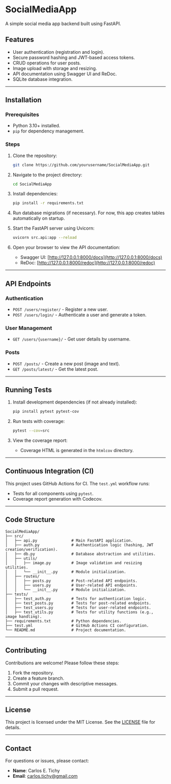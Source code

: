 # SocialMediaApp

A simple social media app backend built using FastAPI.

## Features

- User authentication (registration and login).
- Secure password hashing and JWT-based access tokens.
- CRUD operations for user posts.
- Image upload with storage and resizing.
- API documentation using Swagger UI and ReDoc.
- SQLite database integration.

---

## Installation

### Prerequisites

- Python 3.10+ installed.
- `pip` for dependency management.

### Steps

1. Clone the repository:
   ```bash
   git clone https://github.com/yourusername/SocialMediaApp.git
   ```

2. Navigate to the project directory:
   ```bash
   cd SocialMediaApp
   ```

3. Install dependencies:
   ```bash
   pip install -r requirements.txt
   ```

4. Run database migrations (if necessary). For now, this app creates tables automatically on startup.

5. Start the FastAPI server using Uvicorn:
   ```bash
   uvicorn src.api:app --reload
   ```

6. Open your browser to view the API documentation:
   - Swagger UI: [http://127.0.0.1:8000/docs](http://127.0.0.1:8000/docs)
   - ReDoc: [http://127.0.0.1:8000/redoc](http://127.0.0.1:8000/redoc)

---

## API Endpoints

### Authentication
- `POST /users/register/` - Register a new user.
- `POST /users/login/` - Authenticate a user and generate a token.

### User Management
- `GET /users/{username}/` - Get user details by username.

### Posts
- `POST /posts/` - Create a new post (image and text).
- `GET /posts/latest/` - Get the latest post.

---

## Running Tests

1. Install development dependencies (if not already installed):
   ```bash
   pip install pytest pytest-cov
   ```

2. Run tests with coverage:
   ```bash
   pytest --cov=src
   ```

3. View the coverage report:
   - Coverage HTML is generated in the `htmlcov` directory.

---

## Continuous Integration (CI)

This project uses GitHub Actions for CI. The `test.yml` workflow runs:
- Tests for all components using `pytest`.
- Coverage report generation with Codecov.

---

## Code Structure

```
SocialMediaApp/
├── src/
│   ├── api.py               # Main FastAPI application.
│   ├── auth.py              # Authentication logic (hashing, JWT creation/verification).
│   ├── db.py                # Database abstraction and utilities.
│   ├── utils/
│   │   ├── image.py         # Image validation and resizing utilities.
│   │   └── __init__.py      # Module initialization.
│   ├── routes/
│   │   ├── posts.py         # Post-related API endpoints.
│   │   ├── users.py         # User-related API endpoints.
│   │   └── __init__.py      # Module initialization.
├── tests/
│   ├── test_auth.py         # Tests for authentication logic.
│   ├── test_posts.py        # Tests for post-related endpoints.
│   ├── test_users.py        # Tests for user-related endpoints.
│   ├── test_utils.py        # Tests for utility functions (e.g., image handling).
├── requirements.txt         # Python dependencies.
├── test.yml                 # GitHub Actions CI configuration.
└── README.md                # Project documentation.
```

---

## Contributing

Contributions are welcome! Please follow these steps:
1. Fork the repository.
2. Create a feature branch.
3. Commit your changes with descriptive messages.
4. Submit a pull request.

---

## License

This project is licensed under the MIT License. See the [LICENSE](LICENSE) file for details.

---

## Contact

For questions or issues, please contact:
- **Name**: Carlos E. Tichy
- **Email**: carlos.tichy@gmail.com
```
